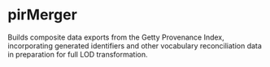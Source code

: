 pirMerger
=========

Builds composite data exports from the Getty Provenance Index, incorporating generated identifiers and other vocabulary reconciliation data in preparation for full LOD transformation.
